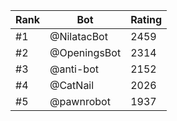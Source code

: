 Rank|Bot|Rating
---|---|---
#1|@NilatacBot|2459
#2|@OpeningsBot|2314
#3|@anti-bot|2152
#4|@CatNail|2026
#5|@pawnrobot|1937
